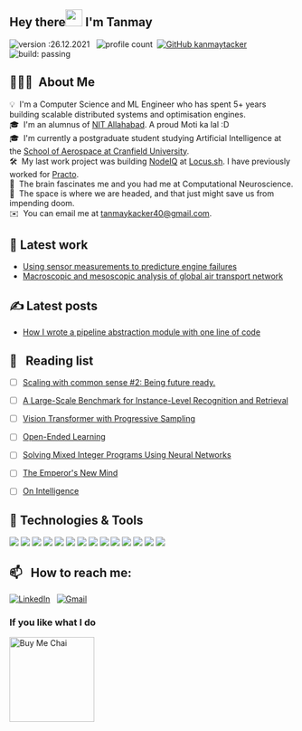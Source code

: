 ## Hey there<img src="https://raw.githubusercontent.com/MartinHeinz/MartinHeinz/master/wave.gif" width="30px"> I'm Tanmay
![version :26.12.2021](https://img.shields.io/badge/version-14.08.2021-informational) &nbsp;
![profile count](https://komarev.com/ghpvc/?username=kanmaytacker&color=red)&nbsp;
[![GitHub kanmaytacker](https://img.shields.io/github/followers/kanmaytacker?label=follow&style=social)](https://github.com/kanmaytacker)&nbsp;
![build: passing](https://img.shields.io/badge/build-passing-success)


## 👨🏻‍💻 &nbsp;About Me

💡 &nbsp;I'm a Computer Science and ML Engineer who has spent 5+ years building scalable distributed systems and optimisation engines.\
🎓 &nbsp;I'm an alumnus of [NIT Allahabad](http://www.mnnit.ac.in/). A proud Moti ka lal :D \
🎓 &nbsp;I'm currently a postgraduate student studying Artificial Intelligence at the [School of Aerospace at Cranfield University](https://dspace.lib.cranfield.ac.uk/handle/1826/8736). \
🛠 &nbsp;My last work project was building [NodeIQ](https://locus.sh/products/nodeiq) at [Locus.sh](https://locus.sh). I have previously worked for [Practo](http://practo.com/). \
🌱 &nbsp;The brain fascinates me and you had me at Computational Neuroscience.\
🌱 &nbsp;The space is where we are headed, and that just might save us from impending doom.\
✉️ &nbsp;You can email me at tanmaykacker40@gmail.com.

## 🔧 Latest work
- [Using sensor measurements to predicture engine failures](https://github.com/kanmaytacker/predictive-maintenance)
- [Macroscopic and mesoscopic analysis of global air transport network](https://github.com/kanmaytacker/flight-network-analysis)

## &#x270d; Latest posts

- [How I wrote a pipeline abstraction module with one line of code](https://medium.com/locus-iq/how-we-wrote-a-pipeline-abstraction-module-with-one-line-of-code-9d7580d20337)

## 📖 &nbsp; Reading list

- [ ] [Scaling with common sense #2: Being future ready.](https://zerodha.tech/blog/being-future-ready-with-common-sense/7)
- [ ] [A Large-Scale Benchmark for Instance-Level Recognition and Retrieval](https://arxiv.org/abs/2004.01804)
- [ ] [Vision Transformer with Progressive Sampling](https://arxiv.org/abs/2108.01684)
- [ ] [Open-Ended Learning](https://storage.googleapis.com/deepmind-media/papers/Open-Ended%20Learning%20Leads%20to%20Generally%20Capable%20Agents/open-ended-learning-paper.pdf)
- [ ] [Solving Mixed Integer Programs Using Neural Networks](https://arxiv.org/abs/2012.13349)
- [ ] [The Emperor's New Mind](https://www.goodreads.com/book/show/179744.The_Emperor_s_New_Mind)
- [ ] [On Intelligence](https://www.goodreads.com/book/show/27539.On_Intelligence)


## 🔧 Technologies & Tools
![](https://img.shields.io/badge/Code-Java-informational?style=flat&logo=java&logoColor=white&color=2bbc8a)
![](https://img.shields.io/badge/Code-Python-informational?style=flat&logo=python&logoColor=white&color=2bbc8a)
![](https://img.shields.io/badge/Code-JavaScript-informational?style=flat&logo=javascript&logoColor=white&color=2bbc8a)
![](https://img.shields.io/badge/Code-React-informational?style=flat&logo=react&logoColor=white&color=2bbc8a)
![](https://img.shields.io/badge/Code-Tailwind-informational?style=flat&logo=tailwindcss&logoColor=white&color=2bbc8a)
![](https://img.shields.io/badge/Tools-PostgreSQL-informational?style=flat&logo=postgresql&logoColor=white&color=2bbc8a)
![](https://img.shields.io/badge/Tools-MySQL-informational?style=flat&logo=mysql&logoColor=white&color=2bbc8a)
![](https://img.shields.io/badge/Tools-MongoDB-informational?style=flat&logo=mongodb&logoColor=white&color=2bbc8a)
![](https://img.shields.io/badge/Tools-Docker-informational?style=flat&logo=docker&logoColor=white&color=2bbc8a)
![](https://img.shields.io/badge/Tools-Kubernetes-informational?style=flat&logo=kubernetes&logoColor=white&color=2bbc8a)
![](https://img.shields.io/badge/Cloud-AWS-informational?style=flat&logo=amazonaws&logoColor=white&color=2bbc8a)
![](https://img.shields.io/badge/Editor-Eclipse-informational?style=flat&logo=eclipseide&logoColor=white&color=2bbc8a)
![](https://img.shields.io/badge/Editor-VSCode-informational?style=flat&logo=visualstudiocode&logoColor=white&color=2bbc8a)
![](https://img.shields.io/badge/Editor-PyCharm-informational?style=flat&logo=pycharm&logoColor=white&color=2bbc8a)

## 📫 &nbsp; How to reach me:

<a href="https://www.linkedin.com/in/bluetraincoltrane/"><img alt="LinkedIn" src="https://img.shields.io/badge/linkedin%20-%230077B5.svg?&style=flat&logo=linkedin&logoColor=white"/></a> &nbsp;
<a href="mailto:tanmaykacker40@gmail.com"><img alt="Gmail" src="https://img.shields.io/badge/Gmail-D14836?style=flat&logo=gmail&logoColor=white" /></a> &nbsp;

### If you like what I do
<a href="https://www.buymeacoffee.com/kanmaytacker" target="_blank"><img src="https://cdn.buymeacoffee.com/buttons/v2/default-red.png" alt="Buy Me Chai" width="150" ></a>
